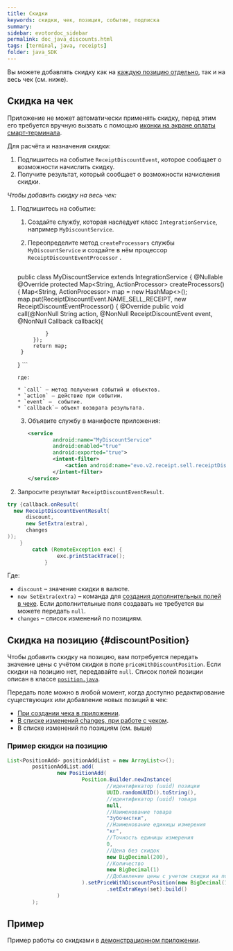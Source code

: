 ```yaml
---
title: Скидки
keywords: скидки, чек, позиция, событие, подписка
summary:
sidebar: evotordoc_sidebar
permalink: doc_java_discounts.html
tags: [terminal, java, receipts]
folder: java_SDK
---
```


Вы можете добавлять скидку как на [каждую позицию отдельно](./doc_java_discounts.html#discountPosition), так и на весь чек (см. ниже).

## Скидка на чек

Приложение не может автоматически применять скидку, перед этим его требуется вручную вызвать с помощью [иконки на экране оплаты смарт-терминала](./doc_java_app_icon.html#SalesScreen).

Для расчёта и назначения скидки:

1. Подпишитесь на событие `ReceiptDiscountEvent`, которое сообщает о возможности начислить скидку.
2. Получите результат, который сообщает о возможности начисления скидки.

*Чтобы добавить скидку на весь чек:*

1. Подпишитесь на событие:

    1. Создайте службу, которая наследует класс `IntegrationService`, например `MyDiscountService`.
    2. Переопределите метод `createProcessors` службы `MyDiscountService` и создайте в нём процессор `ReceiptDiscountEventProcessor` .

       ```java
      public class MyDiscountService extends IntegrationService {
        @Nullable
        @Override
        protected Map<String, ActionProcessor> createProcessors() {
            Map<String, ActionProcessor> map = new HashMap<>();
            map.put(ReceiptDiscountEvent.NAME_SELL_RECEIPT, new ReceiptDiscountEventProcessor() {
                @Override
                public void call(@NonNull String action, @NonNull ReceiptDiscountEvent event, @NonNull Callback callback){

                }
            });
            return map;
        }
    }
       ```

       где:

       * `call` – метод получения событий и объектов.
       * `action` – действие при событии.
       * `event` –  событие.
       * `callback`– объект возврата результата.


    3. Объявите службу в манифесте приложения:

       ```xml
       <service
               android:name="MyDiscountService"
               android:enabled="true"
               android:exported="true">
               <intent-filter>
                   <action android:name="evo.v2.receipt.sell.receiptDiscount" />
               </intent-filter>
       </service>
       ```

2. Запросите результат `ReceiptDiscountEventResult`.

```java
try {callback.onResult(
  new ReceiptDiscountEventResult(
      discount,
      new SetExtra(extra),
      changes
));
    }
        catch (RemoteException exc) {
                exc.printStackTrace();
            }

```

Где:

* `discount` – значение скидки в валюте.
* `new SetExtra(extra)` – команда для [создания дополнительных полей в чеке](./doc_java_receipt_extras.html). Если дополнительные поля создавать не требуется вы можете передать `null`.
* `changes` – список изменений по позициям.

## Скидка на позицию {#discountPosition}

Чтобы добавить скидку на позицию, вам потребуется передать значение цены с учётом скидки в поле `priceWithDiscountPosition`. Если скидки на позицию нет, передавайте `null`. Список полей позиции описан в классе [`position.java`](https://github.com/evotor/integration-library/blob/master/app/src/main/java/ru/evotor/framework/receipt/Position.java).

Передать поле можно в любой момент, когда доступно редактирование существующих или добавление новых позиций в чек:

* [При создании чека в приложении](./doc_java_receipt_creation.html).
* [В списке изменений changes, при работе с чеком](./doc_java_receipt_interactions.html).
* В списке изменений по позициям (см. выше)

### Пример скидки на позицию

```java
List<PositionAdd> positionAddList = new ArrayList<>();
        positionAddList.add(
                new PositionAdd(
                        Position.Builder.newInstance(
                                //идентификатор (uuid) позиции
                                UUID.randomUUID().toString(),
                                //идентификатор (uuid) товара
                                null,
                                //Наименование товара
                                "Зубочистки",
                                //Наименование единицы измерения
                                "кг",
                                //Точность единицы измерения
                                0,
                                //Цена без скидок
                                new BigDecimal(200),
                                //Количество
                                new BigDecimal(1)
                                //Добавление цены с учетом скидки на позицию. Итог = price - priceWithDiscountPosition
                        ).setPriceWithDiscountPosition(new BigDecimal(100))
                                .setExtraKeys(set).build()
                )
        );
```

## Пример

Пример работы со скидками в [демонстрационном приложении](https://github.com/evotor/evotor-api-example/blob/master/app/src/main/java/ru/qualitylab/evotor/evotortest6/MyDiscountService.java).
